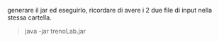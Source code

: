 generare il jar ed eseguirlo, ricordare di avere i 2 due file di input nella stessa cartella. 
>java -jar trenoLab.jar
